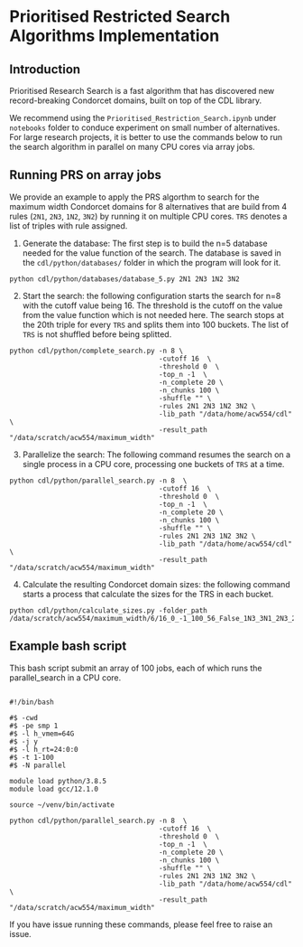# Prioritised Restricted Search Algorithms Implementation

## Introduction
Prioritised Research Search is a fast algorithm that has discovered new record-breaking 
Condorcet domains, built on top of the CDL library. 

We recommend using the `Prioritised_Restriction_Search.ipynb` under `notebooks` folder to 
 conduce experiment on small number of alternatives. For large research projects, it is better to use the commands below to run the search algorithm
in parallel on many CPU cores via array jobs. 


## Running PRS on array jobs
We provide an example to apply the PRS algorthm to search for the maximum 
width Condorcet domains for 8 alternatives that are build from 4 rules (`2N1`, `2N3`, `1N2`, `3N2`) by 
running it on multiple CPU cores. `TRS` denotes a list of triples with rule assigned. 

1. Generate the database: The first step is to build the n=5 database needed for the value 
function of the search. The database is saved in the `cdl/python/databases/` folder
in which the program will look for it. 
```console
python cdl/python/databases/database_5.py 2N1 2N3 1N2 3N2
```

2. Start the search: the following configuration starts the search for n=8 with the cutoff value
being 16. The threshold is the cutoff on the value from the value function which is not needed here. 
The search stops at the 20th triple for every `TRS` and splits them into 100 buckets. The list of `TRS` 
is not shuffled before being splitted. 
```console
python cdl/python/complete_search.py -n 8 \
                                     -cutoff 16  \
                                     -threshold 0  \
                                     -top_n -1  \
                                     -n_complete 20 \
                                     -n_chunks 100 \
                                     -shuffle "" \
                                     -rules 2N1 2N3 1N2 3N2 \
                                     -lib_path "/data/home/acw554/cdl" \
                                     -result_path "/data/scratch/acw554/maximum_width"
```

3. Parallelize the search: The following command resumes the search on a single process in a CPU core, processing one buckets
of `TRS` at a time. 
```console
python cdl/python/parallel_search.py -n 8  \
                                     -cutoff 16  \
                                     -threshold 0  \
                                     -top_n -1  \
                                     -n_complete 20 \
                                     -n_chunks 100 \
                                     -shuffle "" \
                                     -rules 2N1 2N3 1N2 3N2 \
                                     -lib_path "/data/home/acw554/cdl" \
                                     -result_path "/data/scratch/acw554/maximum_width" 
```

4. Calculate the resulting Condorcet domain sizes: the following command starts a process that
calculate the sizes for the TRS in each bucket. 
```console
python cdl/python/calculate_sizes.py -folder_path /data/scratch/acw554/maximum_width/6/16_0_-1_100_56_False_1N3_3N1_2N3_2N1
```

## Example bash script
This bash script submit an array of 100 jobs, each of which runs 
the parallel_search in a CPU core. 
```console

#!/bin/bash

#$ -cwd
#$ -pe smp 1
#$ -l h_vmem=64G
#$ -j y
#$ -l h_rt=24:0:0
#$ -t 1-100
#$ -N parallel

module load python/3.8.5
module load gcc/12.1.0

source ~/venv/bin/activate

python cdl/python/parallel_search.py -n 8  \
                                     -cutoff 16  \
                                     -threshold 0  \
                                     -top_n -1  \
                                     -n_complete 20 \
                                     -n_chunks 100 \
                                     -shuffle "" \
                                     -rules 2N1 2N3 1N2 3N2 \
                                     -lib_path "/data/home/acw554/cdl" \
                                     -result_path "/data/scratch/acw554/maximum_width" 

```

If you have issue running these commands, please feel free to raise an issue. 